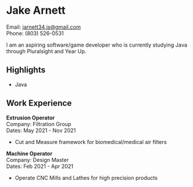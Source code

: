 # Jake Arnett

Email: jarnett34.js@gmail.com  
Phone: (803) 526-0531

I am an aspiring software/game developer who is currently studying Java through Pluralsight and Year Up.

## Highlights

- Java

## Work Experience

**Extrusion Operator**  
Company: Filtration Group  
Dates: May 2021 - Nov 2021
- Cut and Measure framework for biomedical/medical air filters

**Machine Operator**  
Company: Design Master  
Dates: Feb 2021 - Apr 2021
- Operate CNC Mills and Lathes for high precision products